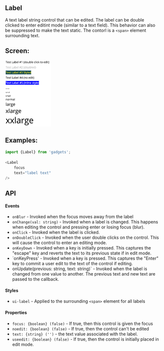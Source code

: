 <a name="module_Label"></a>

## Label
A text label string control that can be edited.  The label can be double
clicked to enter editint mode (similar to a text field).  This behavior can
also be suppressed to make the text static.  The contorl is a `<span>`
element surrounding text.

## Screen:
<img src="https://github.com/jmquigley/gadgets/blob/master/images/label.png" width="30%" />

## Examples:

```javascript
import {Label} from 'gadgets';

<Label
    focus
    text="label text"
/>
```

## API
#### Events
- `onBlur` - Invoked when the focus moves away from the label
- `onChange(val: string)` - Invoked when a label is changed.  This happens
when editing the control and pressing enter or losing focus (blur).
- `onClick` - Invoked when the label is clicked.
- `onDoubleClick` - Invoked when the user double clicks on the control.  This
will cause the control to enter an editing mode.
- `onKeyDown` - Invoked when a key is initially pressed.  This captures the
"escape" key and reverts the text to its previous state if in edit mode.
- `onKeyPress' - Invoked when a key is pressed.  This captures the "Enter"
key to commit a user edit to the text of the control if editing.
- onUpdate(previous: string, text: string)` - Invoked when the label is
changed from one value to another.  The previous text and new text are passed
to the callback.

#### Styles
- `ui-label` - Applied to the surrounding `<span>` element for all labels

#### Properties
- `focus: {boolean} (false)` - If true, then this control is given the focus
- `noedit: {boolean} (false)` - If true, then the control can't be edited
- `text: {string} ('')` - the text value associated with the label.
- `useedit: {boolean} (false)` - If true, then the control is initially placed in
edit mode.

